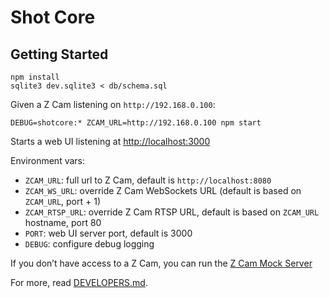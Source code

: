 # Shot Core

## Getting Started

```
npm install
sqlite3 dev.sqlite3 < db/schema.sql
```

Given a Z Cam listening on `http://192.168.0.100`:

```
DEBUG=shotcore:* ZCAM_URL=http://192.168.0.100 npm start
```

Starts a web UI listening at [http://localhost:3000](http://localhost:3000)

Environment vars:  
- `ZCAM_URL`: full url to Z Cam, default is `http://localhost:8080`  
- `ZCAM_WS_URL`: override Z Cam WebSockets URL (default is based on `ZCAM_URL`, port + 1)  
- `ZCAM_RTSP_URL`: override Z Cam RTSP URL, default is based on `ZCAM_URL` hostname, port 80  
- `PORT`: web UI server port, default is 3000  
- `DEBUG`: configure debug logging

If you don’t have access to a Z Cam, you can run the [Z Cam Mock Server](./lib/zcam/mock-server/README.md) 

For more, read [DEVELOPERS.md](DEVELOPERS.md).
